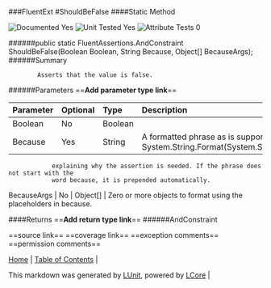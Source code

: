 ###FluentExt
#ShouldBeFalse
####Static Method

![Documented Yes](http://b.repl.ca/v1/Documented-Yes-brightgreen.png) ![Unit Tested Yes](http://b.repl.ca/v1/Unit%20Tested-Yes-brightgreen.png) ![Attribute Tests 0](http://b.repl.ca/v1/Attribute%20Tests-0-lightgrey.png)

######public static FluentAssertions.AndConstraint<BooleanAssertions> ShouldBeFalse(Boolean Boolean, String Because, Object[] BecauseArgs);
######Summary

            Asserts that the value is false.
            
######Parameters
==__Add parameter type link__==

Parameter | Optional | Type | Description
:---  | :---  | :---  | :--- 
Boolean | No | Boolean | 
Because | Yes | String | A formatted phrase as is supported by System.String.Format(System.String,System.Object[])
                explaining why the assertion is needed. If the phrase does not start with the
                word because, it is prepended automatically.
BecauseArgs | No | Object[] | Zero or more objects to format using the placeholders in because.

####Returns
==__Add return type link__==
######AndConstraint<BooleanAssertions>

==source link==
==coverage link==
==exception comments==
==permission comments==

[Home](../../README.md) | [Table of Contents](../../TableOfContents.md) | 


This markdown was generated by [LUnit](https://github.com/CodeSingularity/LUnit), powered by [LCore](https://github.com/CodeSingularity/LCore) | 

